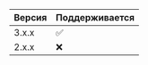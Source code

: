 | Версия  | Поддерживается     |
| ------- | ------------------ |
| 3.x.x   | :white_check_mark: |
| 2.x.x   | :x:                |
